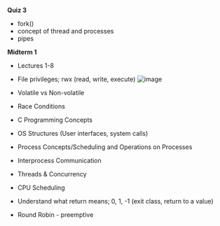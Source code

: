 **Quiz 3**
- fork()
- concept of thread and processes
- pipes

**Midterm 1**
- Lectures 1-8

- File privileges; rwx (read, write, execute)
![image](https://github.com/user-attachments/assets/ad7c495e-dde9-4bbc-841e-f42eebce9835)


- Volatile vs Non-volatile
- Race Conditions
- C Programming Concepts
- OS Structures (User interfaces, system calls)
- Process Concepts/Scheduling and Operations on Processes
- Interprocess Communication
- Threads & Concurrency
- CPU Scheduling
- Understand what return means; 0, 1, -1 (exit class, return to a value)
- Round Robin - preemptive

